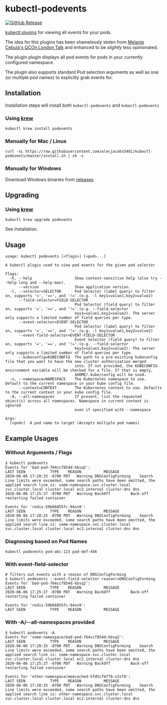 # kubectl-podevents
[![GitHub Release](https://img.shields.io/github/release/alecjacobs5401/kubectl-podevents.svg?logo=github&style=flat-square)](https://github.com/alecjacobs5401/kubectl-podevents/releases/latest)

[kubectl plugins](https://kubernetes.io/docs/tasks/extend-kubectl/kubectl-plugins/) for viewing all events for your pods.

The idea for this plugins has been shamelessly stolen from [Melanie Cebula's QCOn London Talk](https://www.infoq.com/presentations/airbnb-kubernetes-services/) and enhanced to be _slightly_ less opinionated.

The plugin plugin displays all pod events for pods in your currently configured namespace.

The plugin also supports standard Pod selection arguments as well as one (or multiple pod names) to explicitly grab events for.

## Installation

Installation steps will install both `kubectl-podevents` and `kubectl-podevents`

### Using [krew](https://github.com/kubernetes-sigs/krew/)
```
kubectl krew install podevents
```

### Manually for Mac / Linux
```
curl -sL https://raw.githubusercontent.com/alecjacobs5401/kubectl-podevents/master/install.sh | sh -s
```

### Manually for Windows

Download Windows binaries from [releases](https://github.com/alecjacobs5401/kubectl-podevents/releases)

## Upgrading

### Using [krew](https://github.com/kubernetes-sigs/krew/)
```
kubectl krew upgrade podevents
```
See installation.

## Usage

```
usage: kubectl podevents [<flags>] [<pod>...]

A kubectl plugin used to view pod events for the given pod selector

Flags:
  -h, --help                   Show context-sensitive help (also try --help-long and --help-man).
      --version                Show application version.
  -l, --selector=SELECTOR      Pod Selector (label query) to filter on, supports '=', '==', and '!='.(e.g. -l key1=value1,key2=value2)
      --field-selector=FIELD-SELECTOR
                               Pod Selector (field query) to filter on, supports '=', '==', and '!='.(e.g. --field-selector
                               key1=value1,key2=value2). The server only supports a limited number of field queries per type.
      --event-selector=EVENT-SELECTOR
                               Pod Selector (label query) to filter on, supports '=', '==', and '!='.(e.g. -l key1=value1,key2=value2)
      --event-field-selector=EVENT-FIELD-SELECTOR
                               Event Selector (field query) to filter on, supports '=', '==', and '!='.(e.g. --field-selector
                               key1=value1,key2=value2). The server only supports a limited number of field queries per type.
      --kubeconfig=KUBECONFIG  The path to a pre-existing kubeconfig file that you want to have the new cluster authorization merged
                               into. If not provided, the KUBECONFIG environment variable will be checked for a file. If that is empty,
                               $HOME/.kube/config will be used.
  -n, --namespace=NAMESPACE    The Kubernetes namespace to use. Default to the current namespace in your kube config file.
      --context=CONTEXT        The Kubernetes context to use. Defaults to the current context in your kube config file.
  -A, --all-namespaces         If present, list the requested object(s) across all namespaces. Namespace in current context is ignored
                               even if specified with --namespace

Args:
  [<pod>]  A pod name to target (Accepts multiple pod names)
```

## Example Usages
### Without Arguments / Flags
```
$ kubectl podevents
Events for 'bad-pod-764ccf854d-kbsq2':
LAST SEEN			TYPE	REASON			MESSAGE
2020-06-06 17:20:33 -0700 PDT	Warning	DNSConfigForming	Search Line limits were exceeded, some search paths have been omitted, the applied search line is: some-namespace.svc.cluster.local svc.cluster.local cluster.local ec2.internal cluster-dns dns
2020-06-06 17:25:27 -0700 PDT	Warning	BackOff			Back-off restarting failed container

Events for 'redis-59b66855fc-94sn9':
LAST SEEN			TYPE	REASON			MESSAGE
2020-06-06 17:28:15 -0700 PDT	Warning	DNSConfigForming	Search Line limits were exceeded, some search paths have been omitted, the applied search line is: some-namespace.svc.cluster.local svc.cluster.local cluster.local ec2.internal cluster-dns dns
```


### Diagnosing based on Pod Names
```
kubectl podevents pod-abc-123 pod-def-456
```

### With event-field-selector
```
# filters out events with a reason of DNSConfigForming
$ kubectl podevents --event-field-selector reason!=DNSConfigForming
Events for 'bad-pod-764ccf854d-kbsq2':
LAST SEEN			TYPE	REASON			MESSAGE
2020-06-06 17:25:27 -0700 PDT	Warning	BackOff			Back-off restarting failed container

Events for 'redis-59b66855fc-94sn9':
LAST SEEN			TYPE	REASON			MESSAGE
```

### With -A/--all-namespaces provided
```
$ kubectl podevents -A
Events for 'some-namespace/bad-pod-764ccf854d-kbsq2':
LAST SEEN			TYPE	REASON			MESSAGE
2020-06-06 17:20:33 -0700 PDT	Warning	DNSConfigForming	Search Line limits were exceeded, some search paths have been omitted, the applied search line is: some-namespace.svc.cluster.local svc.cluster.local cluster.local ec2.internal cluster-dns dns
2020-06-06 17:25:27 -0700 PDT	Warning	BackOff			Back-off restarting failed container

Events for 'other-namespace/memcached-5fd5cfbf78-n2zf8':
LAST SEEN			TYPE	REASON			MESSAGE
2020-06-06 17:28:15 -0700 PDT	Warning	DNSConfigForming	Search Line limits were exceeded, some search paths have been omitted, the applied search line is: other-namespace.svc.cluster.local svc.cluster.local cluster.local ec2.internal cluster-dns dns
```
